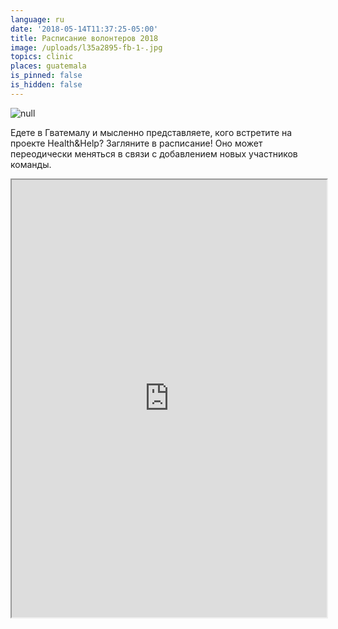 ```yaml
---
language: ru
date: '2018-05-14T11:37:25-05:00'
title: Расписание волонтеров 2018
image: /uploads/l35a2895-fb-1-.jpg
topics: clinic
places: guatemala
is_pinned: false
is_hidden: false
---
```

![null](/uploads/l35a2895-fb-1-.jpg)

Едете в Гватемалу и мысленно представляете, кого встретите на проекте Health&Help? Загляните в расписание! Оно может переодически меняться в связи с добавлением новых участников команды.

<iframe width="100%" height="700px" src="https://docs.google.com/spreadsheets/d/e/2PACX-1vQiOHb77ORoaLetOr9LZ6psrRqwp4EoPRiSPzqQIm1h7du-n9H7iae40g0kJNk7o8UYA0WND8O_uEnv/pubhtml?gid=0&amp;single=true&amp;widget=true&amp;headers=false"></iframe>
